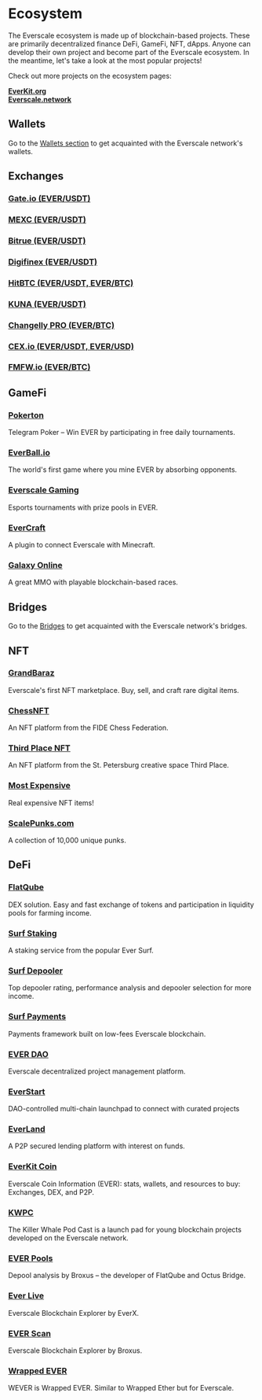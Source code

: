 # Ecosystem

The Everscale ecosystem is made up of blockchain-based projects. These are primarily decentralized finance DeFi, GameFi, NFT, dApps. Anyone can develop their own project and become part of the Everscale ecosystem.
In the meantime, let's take a look at the most popular projects!

Check out more projects on the ecosystem pages:  

**[EverKit.org](https://everkit.org/en/newcomers?page=ecoprojects)**    
**[Everscale.network](https://everscale.network/ecosystem)**

## Wallets

Go to the [Wallets section](exchangewallets.md) to get acquainted with the Everscale network's wallets.

## Exchanges 

### [Gate.io (EVER/USDT)](https://gate.io/trade/EVER_USDT?ref=3018394)

### [MEXC (EVER/USDT)](https://www.mexc.com/exchange/EVER_USDT?inviteCode=1498J)

### [Bitrue (EVER/USDT)](https://www.coingecko.com/en/exchanges/bitrue)

### [Digifinex (EVER/USDT)](https://www.digifinex.com/en-ww/trade/USDT/EVER)

### [HitBTC (EVER/USDT, EVER/BTC)](https://hitbtc.com/TON-to-USDT)

### [KUNA (EVER/USDT)](https://kuna.io/markets/everusdt?r=kunaid-nf8ybk4ilv65)

### [Changelly PRO (EVER/BTC)](https://pro.changelly.com/)

### [CEX.io (EVER/USDT, EVER/USD)](https://cex.io/)

### [FMFW.io (EVER/BTC)](https://fmfw.io/EVER-to-BTC)

## GameFi

### [Pokerton](https://pokerton.io/)

Telegram Poker – Win EVER by participating in free daily tournaments.

### [EverBall.io](https://everball.io/)

The world's first game where you mine EVER by absorbing opponents.

### [Everscale Gaming](https://everscale.gg/tournaments)

Esports tournaments with prize pools in EVER.

### [EverCraft](https://github.com/vp-mazekine/EverCraft)

A plugin to connect Everscale with Minecraft.

### [Galaxy Online](https://galaxyonline.io/)

A great MMO with playable blockchain-based races.

## Bridges

Go to the [Bridges](bridges.md) to get acquainted with the Everscale network's bridges.

## NFT

### [GrandBaraz](https://grandbazar.io/)

Everscale's first NFT marketplace. Buy, sell, and craft rare digital items.

### [ChessNFT](https://chessnft.com/)

An NFT platform from the FIDE Chess Federation.

### [Third Place NFT](https://nft.third.place/) 

An NFT platform from the St. Petersburg creative space Third Place.

### [Most Expensive](https://mostexpensive.io/)

Real expensive NFT items!

### [ScalePunks.com](https://scalepunks.com/)

A collection of 10,000 unique punks.

## DeFi

### [FlatQube](https://flatqube.io/)

DEX solution. Easy and fast exchange of tokens and participation in liquidity pools for farming income.

### [Surf Staking](https://ever.surf/staking/)

A staking service from the popular Ever Surf.

### [Surf Depooler](https://ever.surf/depooler/)

Top depooler rating, performance analysis and depooler selection for more income.

### [Surf Payments](https://payments.surf/)

Payments framework built on low-fees  Everscale blockchain.

### [EVER DAO](https://everdao.net/)

Everscale decentralized project management platform.

### [EverStart](https://everstart.io/)

DAO-controlled multi-chain launchpad to connect with curated projects

### [EverLand](https://everlend.app/)

A P2P secured lending platform with interest on funds.

### [EverKit Coin](https://everkit.org/coin)

Everscale Coin Information (EVER): stats, wallets, and resources to buy: Exchanges, DEX, and P2P.

### [KWPC](https://kwpc.show/)

The Killer Whale Pod Cast is a launch pad for young blockchain projects developed on the Everscale network.

### [EVER Pools](https://everpools.io/)

Depool analysis by Broxus – the developer of FlatQube and Octus Bridge.

### [Ever Live](https://ever.live/)

Everscale Blockchain Explorer by EverX.

### [EVER Scan](https://tonscan.io/)

Everscale Blockchain Explorer by Broxus.

### [Wrapped EVER](https://wrappedever.io/)

WEVER is Wrapped EVER. Similar to Wrapped Ether but for Everscale.

